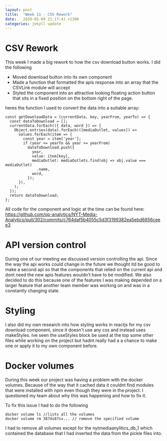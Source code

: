 ```yaml
---
layout: post
title:  "Week 11 - CSV Rework"
date:   2020-05-09 21:17:41 +1300
categories: jekyll update
---
```


# CSV Rework

This week I made a big rework to how the csv download button works. I did the following
- Moved download button into its own component
- Made a function that formatted the apis response into an array that the CSVLink module will accept
- Styled the component into an attractive looking floating action button that sits in a fixed position on the bottom right of the page.

heres the function I used to convert the data into a suitable array:
```
const getDownloadData = (currentData, key, yearFrom, yearTo) => {
  const dataToDownload = [];
  currentData.forEach(({ data, word }) => {
    Object.entries(data).forEach(([mediaOutlet, values]) =>
      values.forEach(item => {
        const year = item['year'];
        if (year <= yearTo && year >= yearFrom)
          dataToDownload.push({
            year,
            value: item[key],
            mediaOutlet: mediaOutlets.find(obj => obj.value === mediaOutlet)
              .name,
            word,
          });
      }),
    );
  });
  return dataToDownload;
};
```
All code for the component and logic at the time can be found here:
https://github.com/op-analytics/NYT-Media-Analytics/pull/302/commits/c764daf5b4055c5d3f3199382ea5ebd6856ceee3

# API version control

During one of our meeting we discussed version controlling the api. Since the way the api works could change in the future we thought itd be good to make a second api so that the components that relied on the current api and dont need the new apis features wouldn't have to be modified. We also decided to do this because one of the features I was making depended on a larger feature that another team member was working on and was in a constantly changing state.

# Styling

I also did my own research into how styling works in reactjs for my csv download component, since it doesn't use any css and instead uses makeStyles. Ive seen the useStyles block be used at the top some other files while working on the project but hadnt really had a a chance to make one or apply it to my own component before.

# Docker volumes

During this week our project was having a problem with the docker volumes. Because of the way that it cached data it couldnt find modules that were installed with npm even though they were in the project. I questioned my team about why this was happening and how to fix it.

To fix this issue I had to do the following
```
docker volume ls //lists all the volumes
docker volume rm 387ds87sv... // remove the specified volume
```
I had to remove all volumes except for the nytmediaanylitics_db_1 which contained the database that I had inserted the data from the pickle files into.